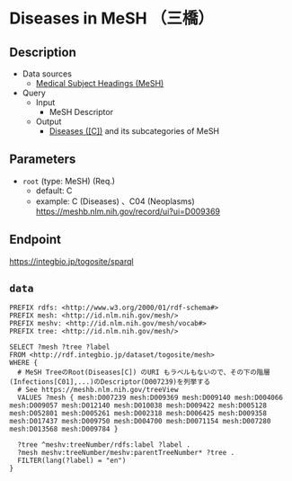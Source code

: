 # Diseases in MeSH （三橋）

## Description

- Data sources
    -  [Medical Subject Headings (MeSH)](https://www.nlm.nih.gov/mesh/meshhome.html) 
- Query
    - Input
        - MeSH Descriptor
    - Output
        -  [Diseases ([C])](https://meshb.nlm.nih.gov/treeView) and its subcategories of MeSH

## Parameters

* `root` (type: MeSH) (Req.)
  * default: C
  * example: C (Diseases) 、C04  (Neoplasms) https://meshb.nlm.nih.gov/record/ui?ui=D009369

## Endpoint
https://integbio.jp/togosite/sparql

## `data`
```sparql
PREFIX rdfs: <http://www.w3.org/2000/01/rdf-schema#>
PREFIX mesh: <http://id.nlm.nih.gov/mesh/>
PREFIX meshv: <http://id.nlm.nih.gov/mesh/vocab#>
PREFIX tree: <http://id.nlm.nih.gov/mesh/>

SELECT ?mesh ?tree ?label
FROM <http://rdf.integbio.jp/dataset/togosite/mesh>
WHERE {
  # MeSH TreeのRoot(Diseases[C]) のURI もラベルもないので、その下の階層(Infections[C01],...)のDescriptor(D007239)を列挙する
  # See https://meshb.nlm.nih.gov/treeView
  VALUES ?mesh { mesh:D007239 mesh:D009369 mesh:D009140 mesh:D004066 mesh:D009057 mesh:D012140 mesh:D010038 mesh:D009422 mesh:D005128 mesh:D052801 mesh:D005261 mesh:D002318 mesh:D006425 mesh:D009358 mesh:D017437 mesh:D009750 mesh:D004700 mesh:D0071154 mesh:D007280 mesh:D013568 mesh:D009784 }

  ?tree ^meshv:treeNumber/rdfs:label ?label .
  ?mesh meshv:treeNumber/meshv:parentTreeNumber* ?tree .
  FILTER(lang(?label) = "en")
}
```